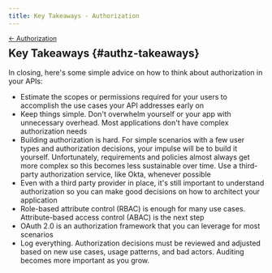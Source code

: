 ```yaml
---
title: Key Takeaways - Authorization
---
```


<div style="font-size: 0.9em; margin-bottom: -20px;"><a href="/books/api-security/authz/">&larr; Authorization</a></div>

## Key Takeaways {#authz-takeaways}

In closing, here's some simple advice on how to think about authorization in your APIs:

* Estimate the scopes or permissions required for your users to accomplish the use cases your API addresses early on
* Keep things simple. Don't overwhelm yourself or your app with unnecessary overhead. Most applications don't have complex authorization needs
* Building authorization is hard. For simple scenarios with a few user types and authorization decisions, your impulse will be to build it yourself. Unfortunately, requirements and policies almost always get more complex so this becomes less sustainable over time. Use a third-party authorization service, like Okta, whenever possible
* Even with a third party provider in place, it's still important to understand authorization so you can make good decisions on how to architect your application
* Role-based attribute control (RBAC) is enough for many use cases. Attribute-based access control (ABAC) is the next step
* OAuth 2.0 is an authorization framework that you can leverage for most scenarios
* Log everything. Authorization decisions must be reviewed and adjusted based on new use cases, usage patterns, and bad actors. Auditing becomes more important as you grow.
